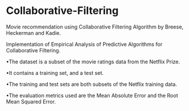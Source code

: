 # Collaborative-Filtering
Movie recommendation using Collaborative Filtering Algorithm by Breese, Heckerman and Kadie.

Implementation of Empirical Analysis of Predictive Algorithms for Collaborative Filtering.

•The dataset is a subset of the movie ratings data from the Netflix Prize.

•It contains a training set, and a test set.

•The training and test sets are both subsets of the Netflix training data.

•The evaluation metrics used are the Mean Absolute Error and the Root Mean Squared Error.
